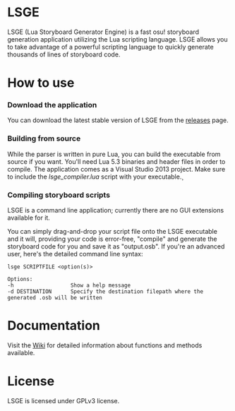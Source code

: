 # LSGE
LSGE (Lua Storyboard Generator Engine) is a fast osu! storyboard generation application utilizing the Lua scripting language. LSGE allows you to take advantage of a powerful scripting language to quickly generate thousands of lines of storyboard code.


# How to use
### Download the application
You can download the latest stable version of LSGE from the [releases](../../releases) page.

### Building from source
While the parser is written in pure Lua, you can build the executable from source if you want. You'll need Lua 5.3 binaries and header files in order to compile.
The application comes as a Visual Studio 2013 project. Make sure to include the _lsge_compiler.lua_ script with your executable.¸

### Compiling storyboard scripts
LSGE is a command line application; currently there are no GUI extensions available for it. 

You can simply drag-and-drop your script file onto the LSGE executable and it will, providing your code is error-free, "compile" and generate the storyboard code for you and save it as "output.osb".
If you're an advanced user, here's the detailed command line syntax:
```
lsge SCRIPTFILE <option(s)>

Options:
-h                  Show a help message
-d DESTINATION      Specify the destination filepath where the generated .osb will be written
```
# Documentation

Visit the [Wiki](wiki) for detailed information about functions and methods available.

# License

LSGE is licensed under GPLv3 license.
